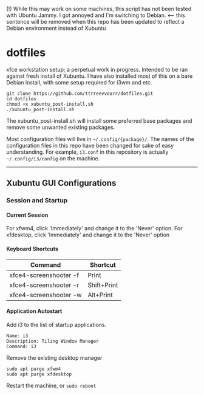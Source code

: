 (!) While this may work on some machines, this script has not been tested with Ubuntu Jammy. I got annoyed and I'm switching to Debian. <-- this sentence will be removed when this repo has been updated to reflect a Debian environment instead of Xubuntu

# dotfiles
xfce workstation setup; a perpetual work in progress. Intended to be ran against fresh install of Xubuntu.
I have also installed most of this on a bare Debian install, with some setup required for i3wm and etc.


```
git clone https://github.com/ttrreevvoorr/dotfiles.git
cd dotfiles
chmod +x xubuntu_post-install.sh
./xubuntu_post-install.sh
```

The xubuntu_post-install.sh will install some preferred base packages and remove some unwanted existing packages.

Most configuration files will live in `~/.config/{package}/`. The names of the configuration files in this repo have been changed for sake of easy understanding. For example, `i3.conf` in this repository is actually `~/.config/i3/config` on the machine.

---

## Xubuntu GUI Configurations

### Session and Startup

#### Current Session
For xfwm4, click 'Immediately' and change it to the  'Never' option.
For xfdesktop, click 'Immediately' and change it to the 'Never' option


#### Keyboard Shortcuts
| Command                     | Shortcut       |
| --------------------------- | -------------- |
| xfce4-screenshooter -f      | Print          |
| xfce4-screenshooter -r      | Shift+Print    |
| xfce4-screenshooter -w      | Alt+Print      |

#### Application Autostart
Add i3 to the list of startup applications.
```
Name: i3
Description: Tiling Window Manager
Command: i3
```

Remove the existing desktop manager
```
sudo apt purge xfwm4
sudo apt purge xfdesktop
```

Restart the machine, or `sudo reboot`
